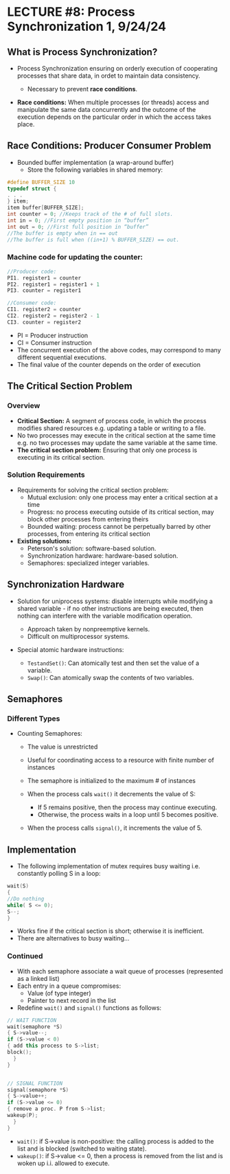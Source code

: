 # LECTURE #8: Process Synchronization 1, 9/24/24

## What is Process Synchronization?

-   Process Synchronization ensuring on orderly execution of cooperating processes that share data, in ordet to maintain data consistency.

    -   Necessary to prevent **race conditions**.

-   **Race conditions:** When multiple processes (or threads) access and manipulate the same data concurrently and the outcome of the execution depends on the particular order in which the access takes place.

## Race Conditions: Producer Consumer Problem

-   Bounded buffer implementation (a wrap-around buffer)
    -   Store the following variables in shared memory:

```cpp
#define BUFFER_SIZE 10
typedef struct {
. . .
} item;
item buffer[BUFFER_SIZE];
int counter = 0; //Keeps track of the # of full slots.
int in = 0; //First empty position in “buffer”
int out = 0; //First full position in “buffer”
//The buffer is empty when in == out
//The buffer is full when ((in+1) % BUFFER_SIZE) == out.
```

### Machine code for updating the counter:

```cpp
//Producer code:
PI1. register1 = counter
PI2. register1 = register1 + 1
PI3. counter = register1

//Consumer code:
CI1. register2 = counter
CI2. register2 = register2 - 1
CI3. counter = register2
```

-   PI = Producer instruction
-   CI = Consumer instruction
-   The concurrent execution of the above codes, may correspond to many
    different sequential executions.
-   The final value of the counter depends on the order of execution

## The Critical Section Problem

### Overview

-   **Critical Section:** A segment of process code, in which the process modifies shared resources e.g. updating a table or writing to a file.
-   No two processes may execute in the critical section at the same time e.g. no two processes may update the same variable at the same time.
-   **The critical section problem:** Ensuring that only one process is executing in its critical section.

### Solution Requirements

-   Requirements for solving the critical section problem:
    -   Mutual exclusion: only one process may enter a critical section at a time
    -   Progress: no process executing outside of its critical section, may block other
        processes from entering theirs
    -   Bounded waiting: process cannot be perpetually barred by other processes, from
        entering its critical section
-   **Existing solutions:**
    -   Peterson's solution: software-based solution.
    -   Synchronization hardware: hardware-based solution.
    -   Semaphores: specialized integer variables.

## Synchronization Hardware

-   Solution for uniprocess systems: disable interrupts while modifying a shared variable - if no other instructions are being executed, then nothing can interfere with the variable modification operation.

    -   Approach taken by nonpreemptive kernels.
    -   Difficult on multiprocessor systems.

-   Special atomic hardware instructions:
    -   `TestandSet()`: Can atomically test and then set the value of a variable.
    -   `Swap()`: Can atomically swap the contents of two variables.

## Semaphores

### Different Types

-   Counting Semaphores:

    -   The value is unrestricted
    -   Useful for coordinating access to a resource with finite number of instances
    -   The semaphore is initialized to the maximum # of instances
    -   When the process cals `wait()` it decrements the value of S:

        -   If 5 remains positive, then the process may continue executing.
        -   Otherwise, the process waits in a loop until 5 becomes positive.

    -   When the process calls `signal()`, it increments the value of 5.

## Implementation

-   The following implementation of mutex requires busy waiting i.e. constantly polling S in a loop:

```cpp
wait(S)
{
//Do nothing
while( S <= 0);
S--;
}
```

-   Works fine if the critical section is short; otherwise it is inefficient.
-   There are alternatives to busy waiting...

### Continued

-   With each semaphore associate a wait queue of processes (represented as a linked list)
-   Each entry in a queue compromises:
    -   Value (of type integer)
    -   Painter to next record in the list
-   Redefine `wait()` and `signal()` functions as follows:

```c++
// WAIT FUNCTION
wait(semaphore *S)
{ S->value--;
if (S->value < 0)
{ add this process to S->list;
block();
  }
}


// SIGNAL FUNCTION
signal(semaphore *S)
{ S->value++;
if (S->value <= 0)
{ remove a proc. P from S->list;
wakeup(P);
  }
}
```

-   `wait()`: if S->value is non-positive: the calling process is added to the list and is blocked (switched to waiting state).
-   `wakeup()`: if S->value <= 0, then a process is removed from the list and is woken up i.i. allowed to execute.

